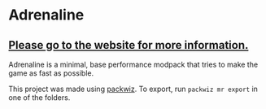 # Adrenaline
## [Please go to the website for more information.](https://intergrav.github.io/Adrenaline/)
Adrenaline is a minimal, base performance modpack that tries to make the game as fast as possible.

This project was made using [packwiz](https://github.com/packwiz/packwiz). To export, run `packwiz mr export` in one of the folders.

